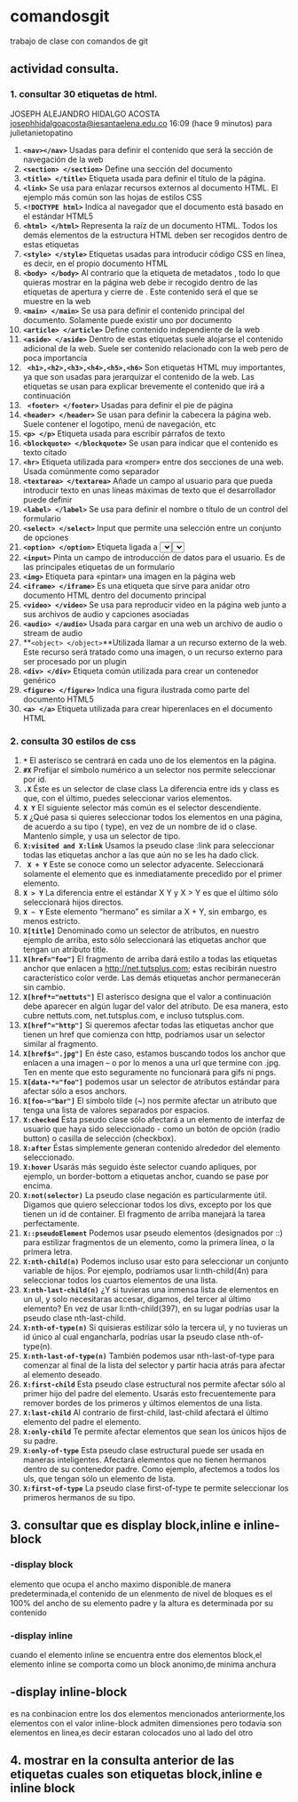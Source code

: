 # comandosgit
trabajo de clase con comandos de git
## actividad consulta.
### 1. consultar 30 etiquetas de html.

JOSEPH ALEJANDRO HIDALGO ACOSTA <josephhidalgoacosta@iesantaelena.edu.co>
16:09 (hace 9 minutos)
para julietanietopatino

1. **```<nav></nav>```** Usadas para definir el contenido que será la sección de navegación de la web
2. **```<section> </section>```** Define una sección del documento
3. **```<title> </title>```** Etiqueta usada para definir el título de la página.
4. **```<link>```** Se usa para enlazar recursos externos al documento HTML. El ejemplo más común son las hojas de estilos CSS
5. **```<!DOCTYPE html>```** Indica al navegador que el documento está basado en el estándar HTML5
6. **```<html> </html>```** Representa la raíz de un documento HTML. Todos los demás elementos de la estructura HTML deben ser recogidos dentro de estas etiquetas
7. **```<style> </style>```** Etiquetas usadas para introducir código CSS en línea, es decir, en el propio documento HTML
8. **```<body> </body>```** Al contrario que la etiqueta de metadatos <head>, todo lo que quieras mostrar en la página web debe ir recogido dentro de las etiquetas de apertura y cierre de <body>. Este contenido será el que se muestre en la web
9. **```<main> </main>```** Se usa para definir el contenido principal del documento. Solamente puede existir uno por documento
10. **```<article> </article>```** Define contenido independiente de la web
11. **```<aside> </aside>```** Dentro de estas etiquetas suele alojarse el contenido adicional de la web. Suele ser contenido relacionado con la web pero de poca importancia
12. **``` <h1>,<h2>,<h3>,<h4>,<h5>,<h6>```** Son etiquetas HTML muy importantes, ya que son usadas para jerarquizar el contenido de la web. Las etiquetas se usan para explicar brevemente el contenido que irá a continuación
13. **``` <footer> </footer>```** Usadas para definir el pie de página
14. **```<header> </header>```** Se usan para definir la cabecera la página web. Suele contener el logotipo, menú de navegación, etc
15. **```<p> </p>```** Etiqueta usada para escribir párrafos de texto
16. **```<blockquote> </blockquote>```** Se usan para indicar que el contenido es texto citado
17. **```<hr>```** Etiqueta utilizada para «romper» entre dos secciones de una web. Usada comúnmente como separador
18. **```<textarea> </textarea>```** Añade un campo al usuario para que pueda introducir texto en unas líneas máximas de texto que el desarrollador puede definir
19. **```<label> </label>```** Se usa para definir el nombre o título de un control del formulario
20. **```<select> </select>```** Input que permite una selección entre un conjunto de opciones
21. **```<option> </option>```** Etiqueta ligada a <select>. Permite añadir diferentes opciones al <select>
22. **```<input>```** Pinta un campo de introducción de datos para el usuario. Es de las principales etiquetas de un formulario
23. **```<img>```** Etiqueta para «pintar» una imagen en la página web
24. **```<iframe> </iframe>```** Es una etiqueta que sirve para anidar otro documento HTML dentro del documento principal
25. **```<video> </video>```** Se usa para reproducir video en la página web junto a sus archivos de audio y capciones asociadas
26. **```<audio> </audio>```** Usada para cargar en una web un archivo de audio o stream de audio
27. **```<object> </object>```**Utilizada llamar a un recurso externo de la web. Este recurso será tratado como una imagen, o un recurso externo para ser procesado por un plugin
28. **```<div> </div>```** Etiqueta común utilizada para crear un contenedor genérico
29. **```<figure> </figure>```** Indica una figura ilustrada como parte del documento HTML5
30. **```<a> </a>```** Etiqueta utilizada para crear hiperenlaces en el documento HTML

### 2. consulta 30 estilos de css
1. **```*```** El asterisco se centrará en cada uno de los elementos en la página.
2. **```#X```** Prefijar el símbolo numérico a un selector nos permite seleccionar por id.
3. **```.X```** Éste es un selector de clase class La diferencia entre ids y class es que, con el último, puedes seleccionar varios elementos.
4. **```X Y```** El siguiente selector más común es el selector descendiente.
5. **```X```** ¿Qué pasa si quieres seleccionar todos los elementos en una página, de acuerdo a su tipo ( type), en vez de un nombre de id o clase. Mantenlo simple, y usa un selector de tipo.
6. **```X:visited and X:link```** Usamos la pseudo clase :link para seleccionar todas las etiquetas anchor a las que aún no se les ha dado click.
7. **``` X + Y```** Este se conoce como un selector adyacente. Seleccionará solamente el elemento que es inmediatamente precedido por el primer elemento.
8. **```X > Y```** La diferencia entre el estándar X Y y X > Y es que el último sólo seleccionará hijos directos.
9. **```X ~ Y```** Este elemento “hermano” es similar a X + Y, sin embargo, es menos estricto.
10. **```X[title]```** Denominado como un selector de atributos, en nuestro ejemplo de arriba, esto sólo seleccionará las etiquetas anchor que tengan un atributo title.
11. **```X[href="foo"]```** El fragmento de arriba dará estilo a todas las etiquetas anchor que enlacen a http://net.tutsplus.com; estas recibirán nuestro característico color verde. Las demás etiquetas anchor permanecerán sin cambio.
12. **```X[href*="nettuts"]```** El asterisco designa que el valor a continuación debe aparecer en algún lugar del valor del atributo. De esa manera, esto cubre nettuts.com, net.tutsplus.com, e incluso tutsplus.com.
13. **```X[href^="http"]```** Si queremos afectar todas las etiquetas anchor que tienen un href que comienza con http, podríamos usar un selector similar al fragmento.
14. **```X[href$=".jpg"]```** En éste caso, estamos buscando todos los anchor que enlacen a una imagen – o por lo menos a una url que termine con .jpg. Ten en mente que esto seguramente no funcionará para gifs ni pngs.
15. **```X[data-*="foo"]```** podemos usar un selector de atributos estándar para afectar sólo a esos anchors.
16. **```X[foo~="bar"]```** El símbolo tilde (~) nos permite afectar un atributo que tenga una lista de valores separados por espacios.
17. **```X:checked```** Ésta pseudo clase sólo afectará a un elemento de interfaz de usuario que haya sido seleccionado - como un botón de opción (radio button) o casilla de selección (checkbox).
18. **```X:after```** Éstas simplemente generan contenido alrededor del elemento seleccionado.
19. **```X:hover```** Usarás más seguido éste selector cuando apliques, por ejemplo, un border-bottom a etiquetas anchor, cuando se pase por encima.
20. **```X:not(selector)```** La pseudo clase negación es particularmente útil. Digamos que quiero seleccionar todos los divs, excepto por los que tienen un id de container. El fragmento de arriba manejará la tarea perfectamente.
21. **```X::pseudoElement```** Podemos usar pseudo elementos (designados por ::) para estilizar fragmentos de un elemento, como la primera línea, o la primera letra.
22. **```X:nth-child(n)```** Podemos incluso usar esto para seleccionar un conjunto variable de hijos. Por ejemplo, podríamos usar li:nth-child(4n) para seleccionar todos los cuartos elementos de una lista.
23. **```X:nth-last-child(n)```** ¿Y si tuvieras una inmensa lista de elementos en un ul, y solo necesitaras accesar, digamos, del tercer al último elemento? En vez de usar li:nth-child(397), en su lugar podrías usar la pseudo clase nth-last-child.
24. **```X:nth-of-type(n)```** Si quisieras estilizar sólo la tercera ul, y no tuvieras un id único al cual engancharla, podrías usar la pseudo clase nth-of-type(n).
25. **```X:nth-last-of-type(n)```** También podemos usar nth-last-of-type para comenzar al final de la lista del selector y partir hacia atrás para afectar al elemento deseado.
26. **```X:first-child```** Esta pseudo clase estructural nos permite afectar sólo al primer hijo del padre del elemento. Usarás esto frecuentemente para remover bordes de los primeros y últimos elementos de una lista.
27. **```X:last-child```** Al contrario de first-child, last-child afectará el último elemento del padre el elemento.
28. **```X:only-child```** Te permite afectar elementos que sean los únicos hijos de su padre.
29. **```X:only-of-type```** Esta pseudo clase estructural puede ser usada en maneras inteligentes. Afectará elementos que no tienen hermanos dentro de su contenedor padre. Como ejemplo, afectemos a todos los uls, que tengan sólo un elemento de lista.
30. **```X:first-of-type```** La pseudo clase first-of-type te permite seleccionar los primeros hermanos de su tipo.

## 3. consultar que es display block,inline e inline-block
### -display block
elemento que ocupa el ancho maximo disponible.de manera predeterminada,el contenido de un elenmento de nivel de bloques es el 100% del ancho de su elemento padre y la altura es determinada por su contenido

### -display inline
cuando el elemento inline se encuentra entre dos elementos block,el elemento inline se comporta como un block anonimo,de minima anchura

## -display inline-block
es na conbinacion entre los dos elementos mencionados anteriormente,los elementos con el valor inline-block admiten dimensiones pero todavia son elementos en linea,es decir estaran colocados uno al lado del otro

## 4. mostrar en la consulta anterior de las etiquetas cuales son etiquetas block,inline e inline block
